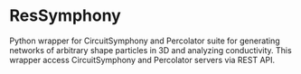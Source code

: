 # ResSymphony
Python wrapper for CircuitSymphony and Percolator suite for generating networks of arbitrary shape particles in 3D and analyzing conductivity. This wrapper access CircuitSymphony and Percolator servers via REST API.
